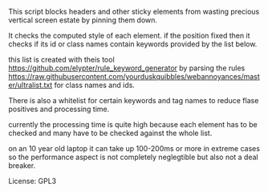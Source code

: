 This script blocks headers and other sticky elements from wasting precious vertical screen estate by pinning them down.

It checks the computed style of each element. if the position fixed then it checks if its id or class names contain keywords provided by the list below.

this list is created with theis tool https://github.com/elypter/rule_keyword_generator by parsing the rules https://raw.githubusercontent.com/yourduskquibbles/webannoyances/master/ultralist.txt for class names and ids.

There is also a whitelist for certain keywords and tag names to reduce flase positives and processing time.

currently the processing time is quite high because each element has to be checked and many have to be checked against the whole list.

on an 10 year old laptop it can take up 100-200ms or more in extreme cases so the performance aspect is not completely neglegtible but also not a deal breaker.

License: GPL3
